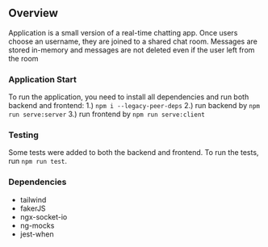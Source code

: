 ## Overview

Application is a small version of a real-time chatting app. Once users
choose an username, they are joined to a shared chat room. Messages are stored in-memory and messages are not deleted even if the user left from the room

### Application Start

To run the application, you need to install all dependencies and run both backend and frontend:
1.) `npm i --legacy-peer-deps`
2.) run backend by `npm run serve:server`
3.) run frontend by `npm run serve:client`

### Testing

Some tests were added to both the backend and frontend. To run the tests, run `npm run test`.

### Dependencies

- tailwind
- fakerJS
- ngx-socket-io
- ng-mocks
- jest-when
